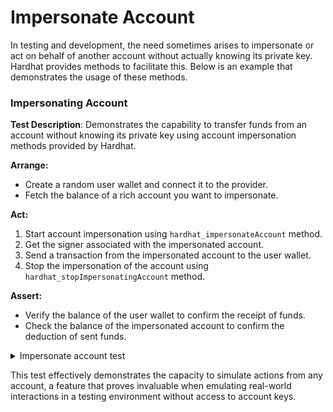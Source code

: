 # Impersonate Account

In testing and development, the need sometimes arises to impersonate or act on behalf of another account without actually knowing its private key. Hardhat provides methods to facilitate this. Below is an example that demonstrates the usage of these methods.

### **Impersonating Account**

**Test Description**: Demonstrates the capability to transfer funds from an account without knowing its private key using account impersonation methods provided by Hardhat.

**Arrange:**

- Create a random user wallet and connect it to the provider.
- Fetch the balance of a rich account you want to impersonate.

**Act:**

1. Start account impersonation using `hardhat_impersonateAccount` method.
2. Get the signer associated with the impersonated account.
3. Send a transaction from the impersonated account to the user wallet.
4. Stop the impersonation of the account using `hardhat_stopImpersonatingAccount` method.

**Assert:**

- Verify the balance of the user wallet to confirm the receipt of funds.
- Check the balance of the impersonated account to confirm the deduction of sent funds.

<details>

<summary>Impersonate account test</summary>

```typescript
describe("hardhat_impersonateAccount & hardhat_stopImpersonatingAccount", function () {
  it("Should allow transfers of funds without knowing the Private Key", async function () {
    // Arrange
    const userWallet = Wallet.createRandom().connect(provider);
    const beforeBalance = await provider.getBalance(RichAccounts[0].Account);

    // Act
    // Begin account impersonation
    await provider.send("hardhat_impersonateAccount", [RichAccounts[0].Account]);

    const signer = await ethers.getSigner(RichAccounts[0].Account);
    const tx = {
      to: userWallet.address,
      value: ethers.utils.parseEther("0.42"),
    };

    // Send a transaction from the impersonated account
    const recieptTx = await signer.sendTransaction(tx);
    await recieptTx.wait();

    // Stop impersonating the account
    await provider.send("hardhat_stopImpersonatingAccount", [RichAccounts[0].Account]);

    // Assert
    // Check that the balances have been updated accordingly
    expect(await userWallet.getBalance()).to.equal(ethers.utils.parseEther("0.42"));
    expect(await provider.getBalance(RichAccounts[0].Account)).to.equal(beforeBalance.sub(0.42));
  });
});
```

</details>

This test effectively demonstrates the capacity to simulate actions from any account, a feature that proves invaluable when emulating real-world interactions in a testing environment without access to account keys.
